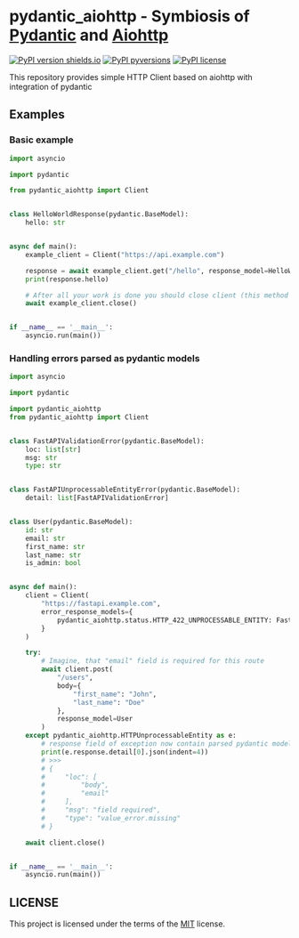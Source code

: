 # pydantic_aiohttp - Symbiosis of [Pydantic](https://github.com/samuelcolvin/pydantic) and [Aiohttp](https://github.com/aio-libs/aiohttp)

[![PyPI version shields.io](https://img.shields.io/pypi/v/pydantic_aiohttp.svg)](https://pypi.python.org/pypi/pydantic_aiohttp/)
[![PyPI pyversions](https://img.shields.io/pypi/pyversions/pydantic_aiohttp.svg)](https://pypi.python.org/pypi/pydantic_aiohttp/)
[![PyPI license](https://img.shields.io/pypi/l/pydantic_aiohttp.svg)](https://pypi.python.org/pypi/pydantic_aiohttp/)

This repository provides simple HTTP Client based on aiohttp with integration of pydantic 

## Examples

### Basic example

```python
import asyncio

import pydantic

from pydantic_aiohttp import Client


class HelloWorldResponse(pydantic.BaseModel):
    hello: str


async def main():
    example_client = Client("https://api.example.com")

    response = await example_client.get("/hello", response_model=HelloWorldResponse)
    print(response.hello)

    # After all your work is done you should close client (this method closes aiohttp session instance)
    await example_client.close()


if __name__ == '__main__':
    asyncio.run(main())

```

### Handling errors parsed as pydantic models

```python
import asyncio

import pydantic

import pydantic_aiohttp
from pydantic_aiohttp import Client


class FastAPIValidationError(pydantic.BaseModel):
    loc: list[str]
    msg: str
    type: str


class FastAPIUnprocessableEntityError(pydantic.BaseModel):
    detail: list[FastAPIValidationError]


class User(pydantic.BaseModel):
    id: str
    email: str
    first_name: str
    last_name: str
    is_admin: bool


async def main():
    client = Client(
        "https://fastapi.example.com",
        error_response_models={
            pydantic_aiohttp.status.HTTP_422_UNPROCESSABLE_ENTITY: FastAPIUnprocessableEntityError
        }
    )

    try:
        # Imagine, that "email" field is required for this route
        await client.post(
            "/users",
            body={
                "first_name": "John",
                "last_name": "Doe"
            },
            response_model=User
        )
    except pydantic_aiohttp.HTTPUnprocessableEntity as e:
        # response field of exception now contain parsed pydantic model entity 
        print(e.response.detail[0].json(indent=4))
        # >>>
        # {
        #     "loc": [
        #         "body",
        #         "email"
        #     ],
        #     "msg": "field required",
        #     "type": "value_error.missing"
        # }

    await client.close()


if __name__ == '__main__':
    asyncio.run(main())

```

## LICENSE

This project is licensed under the terms of the [MIT](https://github.com/pylakey/aiotdlib/blob/master/LICENSE) license.
